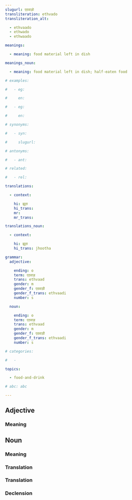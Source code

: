 ```yaml
---
slugurl: एठवाड़ो
transliteration: ethvado
transliteration_alt:

  - ethvaado
  - ethwado
  - ethwaado

meanings:

  - meaning: food material left in dish

meanings_noun:

  - meaning: food material left in dish; half-eaten food

# examples:

#   - eg:

#     en:

#   - eg:

#     en:

# synonyms:

#   - syn:

#     slugurl:

# antonyms:

#   - ant:

# related:

#   - rel:

translations:

  - context:

    hi: झूठा
    hi_trans:
    mr:
    mr_trans:

translations_noun:

  - context:

    hi: झूठा
    hi_trans: jhootha

grammar:
  adjective:

    ending: o
    term: एठवाड़
    trans: ethvaad
    gender: m
    gender_f: एठवाड़ी
    gender_f_trans: ethvaadi
    number: s

  noun:

    ending: o
    term: एठवाड़
    trans: ethvaad
    gender: m
    gender_f: एठवाड़ी
    gender_f_trans: ethvaadi
    number: s

# categories:

#   -

topics:

  - food-and-drink

# abc: abc   

---
```


## Adjective

### Meaning

<meaning :meanings="meanings" ></meaning>

## Noun

### Meaning

<meaning :meanings="meanings_noun" ></meaning>

### Translation

<translation :translation="translations" ></translation>

<!-- ### Examples
<eg :eg="examples" ></eg> -->

<!-- ### Synonyms
<syn :syn="synonyms" ></syn> -->

<!-- ### Antonyms
<ant :ant="antonyms" ></ant> -->

### Translation

<translation :translation="translations_noun" ></translation>

### Declension

<noun-decl :grammar="grammar" ></noun-decl>

<!-- ### Related
<related :related="related" ></related> -->
